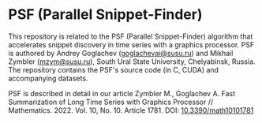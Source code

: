 # PSF (Parallel Snippet-Finder)

This repository is related to the PSF (Parallel Snippet-Finder) algorithm that accelerates snippet discovery in time series with a graphics processor. PSF is authored by Andrey Goglachev (goglachevai@susu.ru) and Mikhail Zymbler (mzym@susu.ru), South Ural State University, Chelyabinsk, Russia. The repository contains the PSF's source code (in C, CUDA) and accompanying datasets.

PSF is described in detail in our article Zymbler M., Goglachev A. Fast Summarization of Long Time Series with Graphics Processor // Mathematics. 2022. Vol. 10, No. 10. Article 1781. DOI: [10.3390/math10101781](https://doi.org/10.3390/math10101781)
